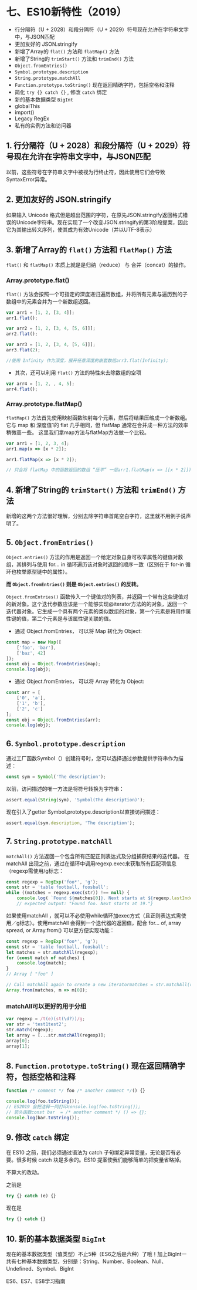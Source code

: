 # 七、ES10新特性（2019）

<motto></motto>

* 行分隔符（U + 2028）和段分隔符（U + 2029）符号现在允许在字符串文字中，与JSON匹配
* 更加友好的 JSON.stringify
* 新增了Array的 `flat()` 方法和 `flatMap()` 方法
* 新增了String的 `trimStart()` 方法和 `trimEnd()` 方法
* `Object.fromEntries()` 
* `Symbol.prototype.description` 
* `String.prototype.matchAll` 
* `Function.prototype.toString()` 现在返回精确字符，包括空格和注释
* 简化 `try {} catch {}` , 修改 `catch` 绑定
* 新的基本数据类型 `BigInt` 
* globalThis
* import()
* Legacy RegEx
* 私有的实例方法和访问器

## 1. 行分隔符（U + 2028）和段分隔符（U + 2029）符号现在允许在字符串文字中，与JSON匹配

以前，这些符号在字符串文字中被视为行终止符，因此使用它们会导致SyntaxError异常。

## 2. 更加友好的 JSON.stringify

如果输入 Unicode 格式但是超出范围的字符，在原先JSON.stringify返回格式错误的Unicode字符串。现在实现了一个改变JSON.stringify的第3阶段提案，因此它为其输出转义序列，使其成为有效Unicode（并以UTF-8表示）

## 3. 新增了Array的 `flat()` 方法和 `flatMap()` 方法

`flat()` 和 `flatMap()` 本质上就是是归纳（reduce） 与 合并（concat）的操作。

### Array.prototype.flat()

`flat()` 方法会按照一个可指定的深度递归遍历数组，并将所有元素与遍历到的子数组中的元素合并为一个新数组返回。

``` js
var arr1 = [1, 2, [3, 4]];
arr1.flat();

var arr2 = [1, 2, [3, 4, [5, 6]]];
arr2.flat();

var arr3 = [1, 2, [3, 4, [5, 6]]];
arr3.flat(2);

//使用 Infinity 作为深度，展开任意深度的嵌套数组arr3.flat(Infinity); 
```

* 其次，还可以利用 `flat()` 方法的特性来去除数组的空项

``` js
var arr4 = [1, 2, , 4, 5];
arr4.flat();
```

### Array.prototype.flatMap()

`flatMap()` 方法首先使用映射函数映射每个元素，然后将结果压缩成一个新数组。它与 map 和 深度值1的 flat 几乎相同，但 flatMap 通常在合并成一种方法的效率稍微高一些。 这里我们拿map方法与flatMap方法做一个比较。

``` js
var arr1 = [1, 2, 3, 4];
arr1.map(x => [x * 2]);

arr1.flatMap(x => [x * 2]);

// 只会将 flatMap 中的函数返回的数组 “压平” 一层arr1.flatMap(x => [[x * 2]]);
```

## 4. 新增了String的 `trimStart()` 方法和 `trimEnd()` 方法

新增的这两个方法很好理解，分别去除字符串首尾空白字符，这里就不用例子说声明了。

## 5. `Object.fromEntries()` 

`Object.entries()` 方法的作用是返回一个给定对象自身可枚举属性的键值对数组，其排列与使用 for... in 循环遍历该对象时返回的顺序一致（区别在于 for-in 循环也枚举原型链中的属性）。

**而 `Object.fromEntries()` 则是 `Object.entries()` 的反转。**

`Object.fromEntries()` 函数传入一个键值对的列表，并返回一个带有这些键值对的新对象。这个迭代参数应该是一个能够实现@iterator方法的的对象，返回一个迭代器对象。它生成一个具有两个元素的类似数组的对象，第一个元素是将用作属性键的值，第二个元素是与该属性键关联的值。

* 通过 Object.fromEntries， 可以将 Map 转化为 Object:

``` js
const map = new Map([
    ['foo', 'bar'],
    ['baz', 42]
]);
const obj = Object.fromEntries(map);
console.log(obj);
```

* 通过 Object.fromEntries， 可以将 Array 转化为 Object:

``` js
const arr = [
    ['0', 'a'],
    ['1', 'b'],
    ['2', 'c']
];
const obj = Object.fromEntries(arr);
console.log(obj);
```

## 6. `Symbol.prototype.description` 

通过工厂函数Symbol（）创建符号时，您可以选择通过参数提供字符串作为描述：

``` js
const sym = Symbol('The description');
```

以前，访问描述的唯一方法是将符号转换为字符串：

``` js
assert.equal(String(sym), 'Symbol(The description)');
```

现在引入了getter Symbol.prototype.description以直接访问描述：

``` js
assert.equal(sym.description, 'The description');
```

## 7. `String.prototype.matchAll` 

`matchAll()` 方法返回一个包含所有匹配正则表达式及分组捕获结果的迭代器。 在 matchAll 出现之前，通过在循环中调用regexp.exec来获取所有匹配项信息（regexp需使用/g标志：

``` js
const regexp = RegExp('foo*', 'g');
const str = 'table football, foosball';
while ((matches = regexp.exec(str)) !== null) {
    console.log( `Found ${matches[0]}. Next starts at ${regexp.lastIndex}.` );
    // expected output: "Found foo. Next starts at 19."}
```

如果使用matchAll ，就可以不必使用while循环加exec方式（且正则表达式需使用／g标志）。使用matchAll 会得到一个迭代器的返回值，配合 for... of, array spread, or Array.from() 可以更方便实现功能：

``` js
const regexp = RegExp('foo*', 'g');
const str = 'table football, foosball';
let matches = str.matchAll(regexp);
for (const match of matches) {
    console.log(match);
}
// Array [ "foo" ]

// Call matchAll again to create a new iteratormatches = str.matchAll(regexp);
Array.from(matches, m => m[0]);
```

### matchAll可以更好的用于分组

``` js
var regexp = /t(e)(st(\d?))/g;
var str = 'test1test2';
str.match(regexp);
let array = [...str.matchAll(regexp)];
array[0];
array[1];
```

## 8. `Function.prototype.toString()` 现在返回精确字符，包括空格和注释

``` js
function /* comment */ foo /* another comment */() {}

console.log(foo.toString());
// ES2019 会把注释一同打印console.log(foo.toString()); 
// 箭头函数const bar  = /* another comment */ () => {};
console.log(bar.toString());
```

## 9. 修改 `catch` 绑定

在 ES10 之前，我们必须通过语法为 catch 子句绑定异常变量，无论是否有必要。很多时候 catch 块是多余的。ES10 提案使我们能够简单的把变量省略掉。

不算大的改动。

之前是

``` js
try {} catch (e) {}
```

现在是

``` js
try {} catch {}
```

## 10. 新的基本数据类型 `BigInt` 

现在的基本数据类型（值类型）不止5种（ES6之后是六种）了哦！加上BigInt一共有七种基本数据类型，分别是：String、Number、Boolean、Null、Undefined、Symbol、BigInt

ES6、ES7、ES8学习指南

